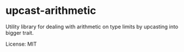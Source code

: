 # upcast-arithmetic

Utility library for dealing with arithmetic on type limits by upcasting into bigger trait.

License: MIT
